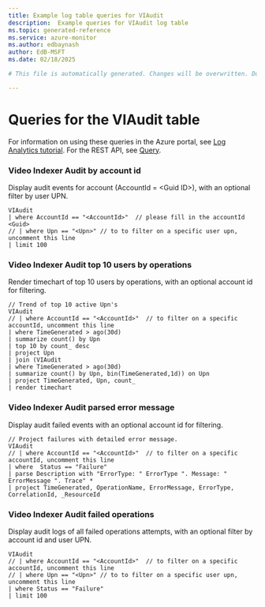```yaml
---
title: Example log table queries for VIAudit
description:  Example queries for VIAudit log table
ms.topic: generated-reference
ms.service: azure-monitor
ms.author: edbaynash
author: EdB-MSFT
ms.date: 02/18/2025

# This file is automatically generated. Changes will be overwritten. Do not change this file directly. 

---
```


# Queries for the VIAudit table

For information on using these queries in the Azure portal, see [Log Analytics tutorial](/azure/azure-monitor/logs/log-analytics-tutorial). For the REST API, see [Query](/rest/api/loganalytics/query).


### Video Indexer Audit by account id  


Display audit events for account (AccountId = \<Guid ID\>), with an optional filter by user UPN.  

```query
VIAudit
| where AccountId == "<AccountId>"  // please fill in the accountId <Guid>
// | where Upn == "<Upn>" // to to filter on a specific user upn, uncomment this line
| limit 100
```



### Video Indexer Audit top 10 users by operations  


Render timechart of top 10 users by operations, with an optional account id for filtering.  

```query
// Trend of top 10 active Upn's
VIAudit
// | where AccountId == "<AccountId>"  // to filter on a specific accountId, uncomment this line
| where TimeGenerated > ago(30d)
| summarize count() by Upn
| top 10 by count_ desc
| project Upn
| join (VIAudit
| where TimeGenerated > ago(30d)
| summarize count() by Upn, bin(TimeGenerated,1d)) on Upn
| project TimeGenerated, Upn, count_
| render timechart
```



### Video Indexer Audit parsed error message  


Display audit failed events with an optional account id for filtering.  

```query
// Project failures with detailed error message.
VIAudit
// | where AccountId == "<AccountId>"  // to filter on a specific accountId, uncomment this line
| where  Status == "Failure"
| parse Description with "ErrorType: " ErrorType ". Message: " ErrorMessage ". Trace" *
| project TimeGenerated, OperationName, ErrorMessage, ErrorType, CorrelationId, _ResourceId
```



### Video Indexer Audit failed operations  


Display audit logs of all failed operations attempts, with an optional filter by account id and user UPN.  

```query
VIAudit
// | where AccountId == "<AccountId>"  // to filter on a specific accountId, uncomment this line
// | where Upn == "<Upn>" // to to filter on a specific user upn, uncomment this line
| where Status == "Failure"
| limit 100
```

